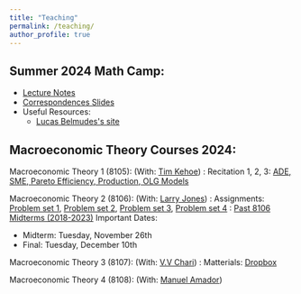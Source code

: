 ```yaml
---
title: "Teaching"
permalink: /teaching/
author_profile: true
---
```


## Summer 2024 Math Camp:
- [Lecture Notes](https://drive.google.com/file/d/1A_gH0oTXK0oB0KP5WjwByolUvRtiAruA/view?usp=drive_link)
- [Correspondences Slides](https://drive.google.com/file/d/1zhnIM8AfXSzKA5Z2nInnn8ocj409cujB/view?usp=drive_link)
- Useful Resources: 
  - [Lucas Belmudes's site](https://sites.google.com/umn.edu/lbelmudes/lucas-belmudes)

## Macroeconomic Theory Courses 2024:

Macroeconomic Theory 1 (8105): (With: [Tim Kehoe](https://users.econ.umn.edu/~tkehoe/))
: Recitation 1, 2, 3: [ADE, SME, Pareto Efficiency, Production, OLG Models](https://drive.google.com/file/d/1fpI6FbmA007g5nYuvVnhtUUrSj6cJhMj/view?usp=drive_link)

Macroeconomic Theory 2 (8106): (With: [Larry Jones](https://sites.google.com/umn.edu/larryjones/home))
: Assignments: [Problem set 1](https://drive.google.com/file/d/1w7J7xFpHLYhpUNq5ES2-wjFxnUbWm4Ek/view?usp=drive_link), [Problem set 2](https://drive.google.com/file/d/1WflTtwx-x9guxdtNa9UNYezm6Pvg1PZ1/view?usp=drive_link), [Problem set 3](https://drive.google.com/file/d/1X2hPZXWvmb72AJ5JKGnldbRHUX9tleV6/view?usp=drive_link), [Problem set 4](https://drive.google.com/file/d/1hiF7NiBVHxLrUDV75N3dtjR_tK-TBMBt/view?usp=drive_link)
: [Past 8106 Midterms (2018-2023)](https://drive.google.com/file/d/1TK_WVbp0EiMqzSQPlOz5UmdOM5g3A2iJ/view?usp=sharing)
Important Dates:
  - Midterm: Tuesday, November 26th
  - Final: Tuesday, December 10th

Macroeconomic Theory 3 (8107): (With: [V.V Chari](https://sites.google.com/umn.edu/vvchari/home))
: Matterials: [Dropbox](https://www.dropbox.com/scl/fo/uyurufl89g833htvujd47/ACeMvge3Lg2mAliQ9baCg4s?rlkey=bkejnuwszm7r55je0u6xfaqmd&st=01dnzm46&dl=0)

Macroeconomic Theory 4 (8108): (With: [Manuel Amador](https://manuelamador.me/))


